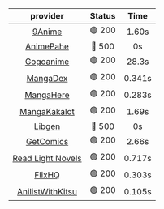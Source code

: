 | **provider** | **Status** | **Time** |
|:--------:|:------:|:----:|
|  [9Anime](https://9anime.to)  | 🟢 200 | 1.60s |
| [AnimePahe](https://animepahe.com) | 🔴 500 | 0s |
|  [Gogoanime](https://gogoanime.gg)  | 🟢 200 | 28.3s |
|  [MangaDex](https://mangadex.org)  | 🟢 200 | 0.341s |
|  [MangaHere](http://www.mangahere.cc)  | 🟢 200 | 0.283s |
|  [MangaKakalot](https://mangakakalot.com)  | 🟢 200 | 1.69s |
| [Libgen](http://libgen) | 🔴 500 | 0s |
|  [GetComics](https://getcomics.info/)  | 🟢 200 | 2.66s |
|  [Read Light Novels](https://readlightnovels.net)  | 🟢 200 | 0.717s |
|  [FlixHQ](https://flixhq.to)  | 🟢 200 | 0.303s |
|  [AnilistWithKitsu](https://anilist.co/)  | 🟢 200 | 0.105s |
